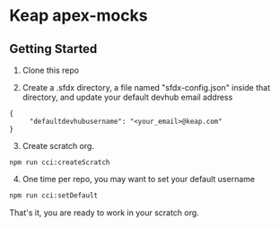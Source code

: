 # Keap apex-mocks

## Getting Started
1. Clone this repo

2. Create a .sfdx directory, a file named "sfdx-config.json" inside that directory, and update your default devhub email address
```
{
     "defaultdevhubusername": "<your_email>@keap.com"
}
```  

3. Create scratch org.
```
npm run cci:createScratch
```  

4. One time per repo, you may want to set your default username
```bash
npm run cci:setDefault
```

That's it, you are ready to work in your scratch org.


